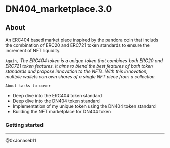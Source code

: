 # DN404_marketplace.3.0

## About

An ERC404 based market place inspired by the pandora coin that includs the combination of
ERC20 and ERC721 token standards to ensure the increment of NFT liquidity.

`Again,`
_The ERC404 token is a unique token that combines both ERC20 and ERC721 token features. It aims to blend the best features of both token standards and propose innovation to the NFTs. With this innovation, multiple wallets can own shares of a single NFT piece from a collection._

`About tasks to cover`

- Deep dive into the ERC404 token standard
- Deep dive into the DN404 token standard
- Implementation of my unique token using the DN404 token standard
- Building the NFT marketplace for DN404 token

### Getting started

-----------------------

@0xJonaseb11
